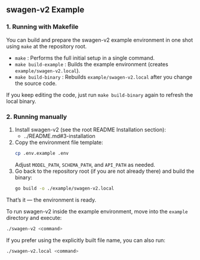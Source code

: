 ## swagen-v2 Example

### 1. Running with Makefile

You can build and prepare the swagen-v2 example environment in one shot using `make` at the repository root.

- `make` : Performs the full initial setup in a single command.
- `make build-example` : Builds the example environment (creates `example/swagen-v2.local`).
- `make build-binary` : Rebuilds `example/swagen-v2.local` after you change the source code.

If you keep editing the code, just run `make build-binary` again to refresh the local binary.

### 2. Running manually

1. Install swagen-v2 (see the root README Installation section):
	- ../README.md#3-installation
2. Copy the environment file template:
	```bash
	cp .env.example .env
	```
	Adjust `MODEL_PATH`, `SCHEMA_PATH`, and `API_PATH` as needed.
3. Go back to the repository root (if you are not already there) and build the binary:
	```bash
	go build -o ./example/swagen-v2.local
	```

That’s it — the environment is ready.

To run swagen-v2 inside the example environment, move into the `example` directory and execute:

```bash
./swagen-v2 <command>
```

If you prefer using the explicitly built file name, you can also run:

```bash
./swagen-v2.local <command>
```

